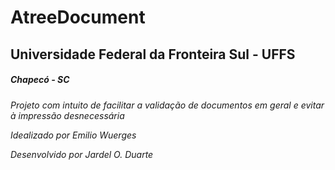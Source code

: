 # AtreeDocument #

## Universidade Federal da Fronteira Sul - UFFS ##
##### Chapecó - SC #####

*Projeto com intuito de facilitar a validação de documentos em geral e evitar à impressão desnecessária* 


*Idealizado por Emilio Wuerges*

*Desenvolvido por Jardel O. Duarte* 
